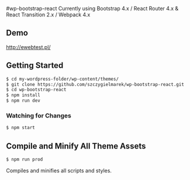 #wp-bootstrap-react
Currently using Bootstrap 4.x / React Router 4.x & React Transition 2.x / Webpack 4.x

## Demo
http://ewebtest.pl/

## Getting Started  
```bash
$ cd my-wordpress-folder/wp-content/themes/
$ git clone https://github.com/szczygielmarek/wp-bootstrap-react.git
$ cd wp-bootstrap-react
$ npm install
$ npm run dev
```

### Watching for Changes
```bash
$ npm start
```

## Compile and Minify All Theme Assets
```bash
$ npm run prod
```
Compiles and minifies all scripts and styles.